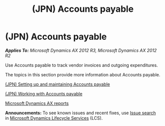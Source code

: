 ﻿---
title: (JPN) Accounts payable
TOCTitle: (JPN) Accounts payable
ms:assetid: 922917b4-05c8-4119-b86a-c3003aee2804
ms:mtpsurl: https://technet.microsoft.com/en-us/library/JJ711093(v=AX.60)
ms:contentKeyID: 49386504
ms.date: 04/18/2014
mtps_version: v=AX.60
---

# (JPN) Accounts payable 


_**Applies To:** Microsoft Dynamics AX 2012 R3, Microsoft Dynamics AX 2012 R2_

Use Accounts payable to track vendor invoices and outgoing expenditures.

The topics in this section provide more information about Accounts payable.

[(JPN) Setting up and maintaining Accounts payable](jpn-setting-up-and-maintaining-accounts-payable.md)

[(JPN) Working with Accounts payable](jpn-working-with-accounts-payable.md)

[Microsoft Dynamics AX reports](microsoft-dynamics-ax-reports.md)

  
**Announcements:** To see known issues and recent fixes, use [Issue search](http://go.microsoft.com/fwlink/?linkid=389258) in [Microsoft Dynamics Lifecycle Services](http://go.microsoft.com/fwlink/?linkid=306505) (LCS).

